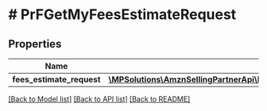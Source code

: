 # # PrFGetMyFeesEstimateRequest

## Properties

Name | Type | Description | Notes
------------ | ------------- | ------------- | -------------
**fees_estimate_request** | [**\MPSolutions\AmznSellingPartnerApi\Models\ProductFees\PrFFeesEstimateRequest**](PrFFeesEstimateRequest.md) |  | [optional]

[[Back to Model list]](../../README.md#models) [[Back to API list]](../../README.md#endpoints) [[Back to README]](../../README.md)
